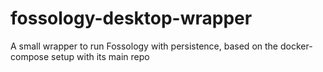 # fossology-desktop-wrapper
A small wrapper to run Fossology with persistence, based on the docker-compose setup with its main repo
